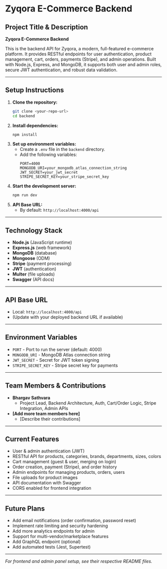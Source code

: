 # Zyqora E-Commerce Backend

## Project Title & Description

**Zyqora E-Commerce Backend**

This is the backend API for Zyqora, a modern, full-featured e-commerce platform. It provides RESTful endpoints for user authentication, product management, cart, orders, payments (Stripe), and admin operations. Built with Node.js, Express, and MongoDB, it supports both user and admin roles, secure JWT authentication, and robust data validation.

---

## Setup Instructions

1. **Clone the repository:**
   ```bash
   git clone <your-repo-url>
   cd backend
   ```
2. **Install dependencies:**
   ```bash
   npm install
   ```
3. **Set up environment variables:**
   - Create a `.env` file in the `backend` directory.
   - Add the following variables:
     ```env
     PORT=4000
     MONGODB_URI=your_mongodb_atlas_connection_string
     JWT_SECRET=your_jwt_secret
     STRIPE_SECRET_KEY=your_stripe_secret_key
     ```
4. **Start the development server:**
   ```bash
   npm run dev
   ```
5. **API Base URL:**
   - By default: `http://localhost:4000/api`

---

## Technology Stack

- **Node.js** (JavaScript runtime)
- **Express.js** (web framework)
- **MongoDB** (database)
- **Mongoose** (ODM)
- **Stripe** (payment processing)
- **JWT** (authentication)
- **Multer** (file uploads)
- **Swagger** (API docs)

---

## API Base URL

- Local: `http://localhost:4000/api`
- (Update with your deployed backend URL if available)

---

## Environment Variables

- `PORT` - Port to run the server (default: 4000)
- `MONGODB_URI` - MongoDB Atlas connection string
- `JWT_SECRET` - Secret for JWT token signing
- `STRIPE_SECRET_KEY` - Stripe secret key for payments

---

## Team Members & Contributions

- **Bhargav Sathvara**  
  - Project Lead, Backend Architecture, Auth, Cart/Order Logic, Stripe Integration, Admin APIs
- **[Add more team members here]**
  - [Describe their contributions]

---

## Current Features

- User & admin authentication (JWT)
- RESTful API for products, categories, brands, departments, sizes, colors
- Cart management (guest & user, merging on login)
- Order creation, payment (Stripe), and order history
- Admin endpoints for managing products, orders, users
- File uploads for product images
- API documentation with Swagger
- CORS enabled for frontend integration

---

## Future Plans

- Add email notifications (order confirmation, password reset)
- Implement rate limiting and security hardening
- Add more analytics endpoints for admin
- Support for multi-vendor/marketplace features
- Add GraphQL endpoint (optional)
- Add automated tests (Jest, Supertest)

---

*For frontend and admin panel setup, see their respective README files.* 